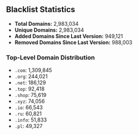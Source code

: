 ## Blacklist Statistics

- **Total Domains:** 2,983,034
- **Unique Domains:** 2,983,034
- **Added Domains Since Last Version:** 949,121
- **Removed Domains Since Last Version:** 988,003

### Top-Level Domain Distribution

-  `.com`: 1,309,845
-  `.org`: 244,021
-  `.net`: 186,129
-  `.top`: 92,418
-  `.shop`: 75,619
-  `.xyz`: 74,056
-  `.io`: 66,543
-  `.ru`: 60,821
-  `.info`: 51,833
-  `.pl`: 49,327
